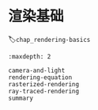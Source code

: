 # 渲染基础
:label:`chap_rendering-basics`

````toc
:maxdepth: 2

camera-and-light
rendering-equation
rasterized-rendering
ray-traced-rendering
summary
````